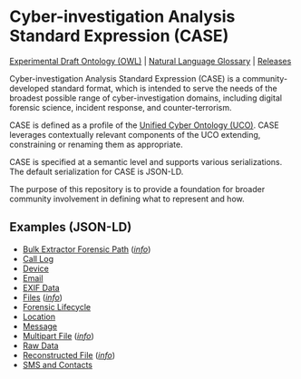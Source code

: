 # Cyber-investigation Analysis Standard Expression (CASE)

[Experimental Draft Ontology (OWL)](https://github.com/casework/case/tree/master/case.ttl) | [Natural Language Glossary](case-v0.1.0-natural-language-glossary.html) | [Releases](https://github.com/casework/case/releases)

Cyber-investigation Analysis Standard Expression (CASE) is a community-developed standard format, which is intended to serve the needs of the broadest possible range of cyber-investigation domains, including digital forensic science, incident response, and counter-terrorism. 

CASE is defined as a profile of the [Unified Cyber Ontology (UCO)](https://ucoproject.github.io/uco/). CASE leverages contextually relevant components of the UCO extending, constraining or renaming them as appropriate.

CASE is specified at a semantic level and supports various serializations. The default serialization for CASE is JSON-LD.

The purpose of this repository is to provide a foundation for broader community involvement in defining what to represent and how.


## Examples (JSON-LD)
- [Bulk Extractor Forensic Path](https://github.com/casework/case/tree/master/examples/bulk_extractor_forensic_path.json) (*[info](examples/bulk_extractor_forensic_path.md)*)
- [Call Log](https://github.com/casework/case/tree/master/examples/call_log.json)
- [Device](https://github.com/casework/case/tree/master/examples/device.json)
- [Email](https://github.com/casework/case/tree/master/examples/email.json)
- [EXIF Data](https://github.com/casework/case/tree/master/examples/exif_data.json)
- [Files](https://github.com/casework/case/tree/master/examples/file.json) (*[info](examples/file.md)*)
- [Forensic Lifecycle](https://github.com/casework/case/tree/master/examples/forensic_lifecycle.json)
- [Location](https://github.com/casework/case/tree/master/examples/location.json)
- [Message](https://github.com/casework/case/tree/master/examples/message.json)
- [Multipart File](https://github.com/casework/case/tree/master/examples/multipart_file.json) (*[info](examples/multipart_file.md)*)
- [Raw Data](https://github.com/casework/case/tree/master/examples/raw_data.json)
- [Reconstructed File](https://github.com/casework/case/tree/master/examples/reconstructed_file.json) (*[info](examples/reconstructed_file.md)*)
- [SMS and Contacts](https://github.com/casework/case/tree/master/examples/sms_and_contacts.json)
